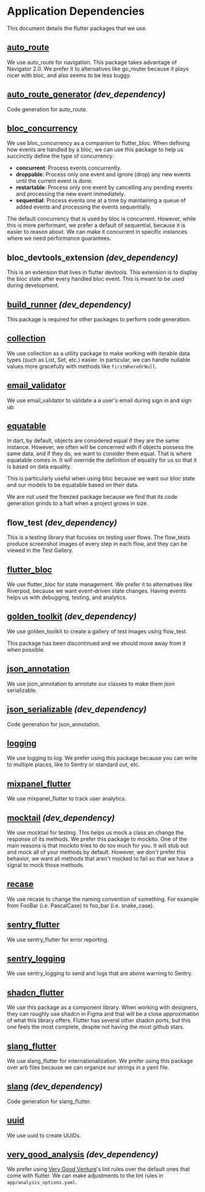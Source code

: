 # Application Dependencies

This document details the flutter packages that we use.

## [auto_route](https://pub.dev/packages/auto_route)

We use auto_route for navigation. This package takes advantage of Navigator 2.0. We prefer it to alternatives like go_router because it plays nicer with bloc, and also seems to be less buggy.

## [auto_route_generator](https://pub.dev/packages/auto_route_generator) _(dev_dependency)_

Code generation for auto_route.

## [bloc_concurrency](https://pub.dev/packages/bloc_concurrency)

We use bloc_concurrency as a companion to flutter_bloc. When defining how events are handled by a bloc, we can use this package to help us succinctly define the type of concurrency:

- **concurrent**: Process events concurrently.
- **droppable**: Process only one event and ignore (drop) any new events until the current event is done.
- **restartable**: Process only one event by cancelling any pending events and processing the new event immediately.
- **sequential**: Process events one at a time by maintaining a queue of added events and processing the events sequentially.

The default concurrency that is used by bloc is concurrent. However, while this is more performant, we prefer a default of sequential, because it is easier to reason about. We can make it concurrent in specific instances where we need performance guarantees.

## bloc_devtools_extension _(dev_dependency)_

This is an extension that lives in flutter devtools. This extension is to display the bloc state after every handled bloc event. This is meant to be used during development.

## [build_runner](https://pub.dev/packages/build_runner) _(dev_dependency)_

This package is required for other packages to perform code generation.

## [collection](https://pub.dev/packages/collection)

We use collection as a utility package to make working with iterable data types (such as List, Set, etc.) easier. In particular, we can handle nullable values more gracefully with methods like `firstWhereOrNull`.

## [email_validator](https://pub.dev/packages/email_validator)

We use email_validator to validate a a user's email during sign in and sign up.

## [equatable](https://pub.dev/packages/equatable)

In dart, by default, objects are considered equal if they are the same instance. However, we often will be concerned with if objects possess the same data, and if they do, we want to consider them equal. That is where equatable comes in. It will override the definition of equality for us so that it is based on data equality.

This is particularly useful when using bloc because we want our bloc state and our models to be equatable based on their data.

We are not used the freezed package because we find that its code generation grinds to a halt when a project grows in size.

## flow_test _(dev_dependency)_

This is a testing library that focuses on testing user flows. The flow_tests produce screenshot images of every step in each flow, and they can be viewed in the Test Gallery.

## [flutter_bloc](https://pub.dev/packages/flutter_bloc)

We use flutter_bloc for state management. We prefer it to alternatives like Riverpod, because we want event-driven state changes. Having events helps us with debugging, testing, and analytics.

## [golden_toolkit](https://github.com/eBay/flutter_glove_box/) _(dev_dependency)_

We use golden_toolkit to create a gallery of test images using flow_test.

This package has been discontinued and we should move away from it when possible.

## [json_annotation](https://pub.dev/packages/json_annotation)

We use json_annotation to annotate our classes to make them json serializable.

## [json_serializable](https://pub.dev/packages/json_serializable) _(dev_dependency)_

Code generation for json_annotation.

## [logging](https://pub.dev/packages/logging)

We use logging to log.  We prefer using this package because you can write to multiple places, like to Sentry or standard out, etc.

## [mixpanel_flutter](https://pub.dev/packages/mixpanel_flutter)

We use mixpanel_flutter to track user analytics.

## [mocktail](https://pub.dev/packages/mocktail) _(dev_dependency)_

We use mocktail for testing. This helps us mock a class an change the response of its methods. We prefer this package to mockito. One of the main reasons is that mockito tries to do too much for you. It will stub out and mock all of your methods by default. However, we don't prefer this behavior, we want all methods that aren't mocked to fail so that we have a signal to mock those methods.

## [recase](https://pub.dev/packages/recase)

We use recase to change the naming convention of something. For example from FooBar (i.e. PascalCase) to foo_bar (i.e. snake_case).

## [sentry_flutter](https://pub.dev/packages/sentry_flutter)

We use sentry_flutter for error reporting.

## [sentry_logging](https://pub.dev/packages/sentry_logging)

We use sentry_logging to send and logs that are above warning to Sentry.

## [shadcn_flutter](https://pub.dev/packages/shadcn_flutter)

We use this package as a component library. When working with designers, they can roughly use shadcn in Figma and that will be a close approximation of what this library offers. Flutter has several other shadcn ports, but this one feels the most complete, despite not having the most github stars.

## [slang_flutter](https://pub.dev/packages/slang_flutter)

We use slang_flutter for internationalization. We prefer using this package over arb files because we can organize our strings in a yaml file.

## [slang](https://pub.dev/packages/slang) _(dev_dependency)_

Code generation for slang_flutter.

## [uuid](https://pub.dev/packages/uuid)

We use uuid to create UUIDs.

## [very_good_analysis](https://pub.dev/packages/very_good_analysis) _(dev_dependency)_

We prefer using [Very Good Venture](https://verygood.ventures/)'s lint rules over the default ones that come with flutter. We can make adjustments to the lint rules in `app/analysis_options.yaml`.
